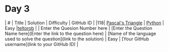 # Day 3

| # | Title | Solution | Difficulty | GitHub ID |
|118| [Pascal's Triangle](https://leetcode.com/problems/pascals-triangle/) | [Python](https://github.com/teltorob/21-days-of-code/blob/main/Day%2003/pascals_teltorob.py) | Easy |[teltorob](https://github.com/teltorob) |
| Enter the Quesion Number here | [Enter the Question Name here](Enter the link to the question here) | [Name of the language used to solve the question](link to the solution) | Easy | [Your GitHub username](link to your GitHub ID) |
